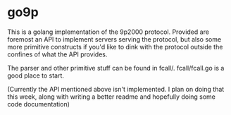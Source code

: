 # go9p
This is a golang implementation of the 9p2000 protocol.
Provided are foremost an API to implement servers serving the protocol, but also some more primitive constructs if you'd like to dink with the protocol outside the confines of what the API provides.

The parser and other primitive stuff can be found in fcall/. fcall/fcall.go is a good place to start.

(Currently the API mentioned above isn't implemented. I plan on doing that this week, along with writing a better readme and hopefully doing some code documentation)
